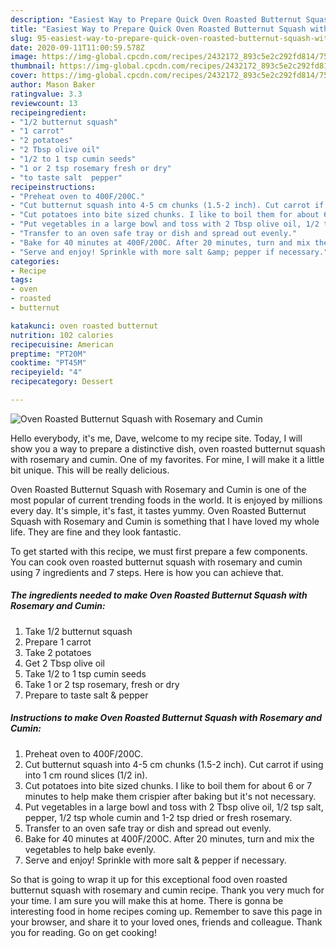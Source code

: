 ```yaml
---
description: "Easiest Way to Prepare Quick Oven Roasted Butternut Squash with Rosemary and Cumin"
title: "Easiest Way to Prepare Quick Oven Roasted Butternut Squash with Rosemary and Cumin"
slug: 95-easiest-way-to-prepare-quick-oven-roasted-butternut-squash-with-rosemary-and-cumin
date: 2020-09-11T11:00:59.578Z
image: https://img-global.cpcdn.com/recipes/2432172_893c5e2c292fd814/751x532cq70/oven-roasted-butternut-squash-with-rosemary-and-cumin-recipe-main-photo.jpg
thumbnail: https://img-global.cpcdn.com/recipes/2432172_893c5e2c292fd814/751x532cq70/oven-roasted-butternut-squash-with-rosemary-and-cumin-recipe-main-photo.jpg
cover: https://img-global.cpcdn.com/recipes/2432172_893c5e2c292fd814/751x532cq70/oven-roasted-butternut-squash-with-rosemary-and-cumin-recipe-main-photo.jpg
author: Mason Baker
ratingvalue: 3.3
reviewcount: 13
recipeingredient:
- "1/2 butternut squash"
- "1 carrot"
- "2 potatoes"
- "2 Tbsp olive oil"
- "1/2 to 1 tsp cumin seeds"
- "1 or 2 tsp rosemary fresh or dry"
- "to taste salt  pepper"
recipeinstructions:
- "Preheat oven to 400F/200C."
- "Cut butternut squash into 4-5 cm chunks (1.5-2 inch). Cut carrot if using into 1 cm round slices (1/2 in)."
- "Cut potatoes into bite sized chunks. I like to boil them for about 6 or 7 minutes to help make them crispier after baking but it&#39;s not necessary."
- "Put vegetables in a large bowl and toss with 2 Tbsp olive oil, 1/2 tsp salt, pepper, 1/2 tsp whole cumin and 1-2 tsp dried or fresh rosemary."
- "Transfer to an oven safe tray or dish and spread out evenly."
- "Bake for 40 minutes at 400F/200C. After 20 minutes, turn and mix the vegetables to help bake evenly."
- "Serve and enjoy! Sprinkle with more salt &amp; pepper if necessary."
categories:
- Recipe
tags:
- oven
- roasted
- butternut

katakunci: oven roasted butternut 
nutrition: 102 calories
recipecuisine: American
preptime: "PT20M"
cooktime: "PT45M"
recipeyield: "4"
recipecategory: Dessert

---
```



![Oven Roasted Butternut Squash with Rosemary and Cumin](https://img-global.cpcdn.com/recipes/2432172_893c5e2c292fd814/751x532cq70/oven-roasted-butternut-squash-with-rosemary-and-cumin-recipe-main-photo.jpg)

Hello everybody, it's me, Dave, welcome to my recipe site. Today, I will show you a way to prepare a distinctive dish, oven roasted butternut squash with rosemary and cumin. One of my favorites. For mine, I will make it a little bit unique. This will be really delicious.



Oven Roasted Butternut Squash with Rosemary and Cumin is one of the most popular of current trending foods in the world. It is enjoyed by millions every day. It's simple, it's fast, it tastes yummy. Oven Roasted Butternut Squash with Rosemary and Cumin is something that I have loved my whole life. They are fine and they look fantastic.


To get started with this recipe, we must first prepare a few components. You can cook oven roasted butternut squash with rosemary and cumin using 7 ingredients and 7 steps. Here is how you can achieve that.

<!--inarticleads1-->

##### The ingredients needed to make Oven Roasted Butternut Squash with Rosemary and Cumin:

1. Take 1/2 butternut squash
1. Prepare 1 carrot
1. Take 2 potatoes
1. Get 2 Tbsp olive oil
1. Take 1/2 to 1 tsp cumin seeds
1. Take 1 or 2 tsp rosemary, fresh or dry
1. Prepare to taste salt &amp; pepper




<!--inarticleads2-->

##### Instructions to make Oven Roasted Butternut Squash with Rosemary and Cumin:

1. Preheat oven to 400F/200C.
1. Cut butternut squash into 4-5 cm chunks (1.5-2 inch). Cut carrot if using into 1 cm round slices (1/2 in).
1. Cut potatoes into bite sized chunks. I like to boil them for about 6 or 7 minutes to help make them crispier after baking but it&#39;s not necessary.
1. Put vegetables in a large bowl and toss with 2 Tbsp olive oil, 1/2 tsp salt, pepper, 1/2 tsp whole cumin and 1-2 tsp dried or fresh rosemary.
1. Transfer to an oven safe tray or dish and spread out evenly.
1. Bake for 40 minutes at 400F/200C. After 20 minutes, turn and mix the vegetables to help bake evenly.
1. Serve and enjoy! Sprinkle with more salt &amp; pepper if necessary.




So that is going to wrap it up for this exceptional food oven roasted butternut squash with rosemary and cumin recipe. Thank you very much for your time. I am sure you will make this at home. There is gonna be interesting food in home recipes coming up. Remember to save this page in your browser, and share it to your loved ones, friends and colleague. Thank you for reading. Go on get cooking!
